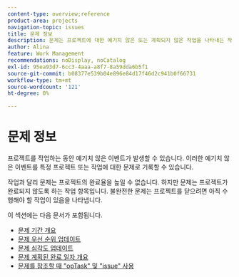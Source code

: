 ```yaml
---
content-type: overview;reference
product-area: projects
navigation-topic: issues
title: 문제 정보
description: 문제는 프로젝트에 대한 예기치 않은 또는 계획되지 않은 작업을 나타내는 작업 항목입니다. 다음 문서에는 문제에 대한 정보가 포함되어 있습니다.
author: Alina
feature: Work Management
recommendations: noDisplay, noCatalog
exl-id: 95ea93d7-6cc3-4aaa-a8f7-8a59dda6b5f1
source-git-commit: b08377e539b04e896e84d17f46d2c941b0f66731
workflow-type: tm+mt
source-wordcount: '121'
ht-degree: 0%

---
```


# 문제 정보

프로젝트를 작업하는 동안 예기치 않은 이벤트가 발생할 수 있습니다. 이러한 예기치 않은 이벤트를 특정 프로젝트 또는 작업에 대한 문제로 기록할 수 있습니다.

작업과 달리 문제는 프로젝트의 완료율을 높일 수 없습니다. 하지만 문제는 프로젝트가 완료되지 않도록 하는 작업 항목입니다. 불완전한 문제는 프로젝트를 닫으려면 아직 수행해야 할 작업이 있음을 나타냅니다.

이 섹션에는 다음 문서가 포함됩니다.

* [문제 기간 개요](../../../manage-work/issues/issue-information/issue-duration.md)
* [문제 우선 순위 업데이트](../../../manage-work/issues/issue-information/update-issue-priority.md)
* [문제 심각도 업데이트](../../../manage-work/issues/issue-information/update-issue-severity.md)
* [문제 계획된 완료 일자 개요](../../../manage-work/issues/issue-information/issue-planned-completion-date.md)
* [문제를 참조할 때 &quot;opTask&quot; 및 &quot;issue&quot; 사용](../../../manage-work/issues/issue-information/use-optask-instead-of-issue.md)
